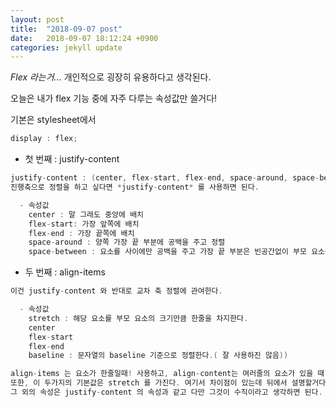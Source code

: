```yaml
---
layout: post
title:  "2018-09-07 post"
date:   2018-09-07 18:12:24 +0900
categories: jekyll update
---
```



*Flex 라는거...* 개인적으로 굉장히 유용하다고 생각된다.

오늘은 내가 flex 기능 중에 자주 다루는 속성값만 쓸거다!

기본은 stylesheet에서
```cpp
display : flex;
```

- 첫 번째 : justify-content
```cpp  
justify-content : (center, flex-start, flex-end, space-around, space-between)
진행축으로 정렬을 하고 싶다면 *justify-content* 를 사용하면 된다.  

  - 속성값
    center : 말 그래도 중앙에 배치  
    flex-start: 가장 앞쪽에 배치  
    flex-end : 가장 끝쪽에 배치  
    space-around : 양쪽 가장 끝 부분에 공백을 주고 정렬  
    space-between : 요소를 사이에만 공백을 주고 가장 끝 부분은 빈공간없이 부모 요소에 딱! 붙는다.
```

- 두 번째 : align-items
```cpp
이건 justify-content 와 반대로 교차 축 정렬에 관여한다.

  - 속성값
    stretch : 해당 요소를 부모 요소의 크기만큼 한줄을 차지한다.
    center
    flex-start
    flex-end
    baseline : 문자열의 baseline 기준으로 정렬한다.( 잘 사용하진 않음))

align-items 는 요소가 한줄일때! 사용하고, align-content는 여러줄의 요소가 있을 때 사용한다.
또한, 이 두가지의 기본값은 stretch 를 가진다. 여기서 차이점이 있는데 뒤에서 설명할거다.
그 외의 속성은 justify-content 의 속성과 같고 다만 그것이 수직이라고 생각하면 된다.
```
